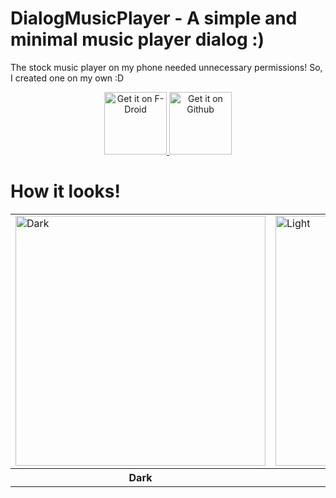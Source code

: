 # DialogMusicPlayer - A simple and minimal music player dialog :) 
The stock music player on my phone needed unnecessary permissions! So, I created one on my own :D

<p align="center">
  
<a href='https://f-droid.org/packages/phone.vishnu.dialogmusicplayer'>
	<img alt='Get it on F-Droid' src='https://fdroid.gitlab.io/artwork/badge/get-it-on.svg' height="100px" />
</a>	
  
<a href="https://github.com/VishnuSanal/DialogMusicPlayer/releases/">
	<img alt="Get it on Github" src="https://raw.githubusercontent.com/VishnuSanal/Quotes/master/Screenshots/get-it-on-github.svg" height="100px">
</a>
  
</p>

# How it looks!

<table>
	<tr>
		<td> <img src="https://user-images.githubusercontent.com/50027064/149492720-6603649a-db43-4bc6-aa66-20289a477eb2.jpg" alt="Dark" height="400px"/> </td>
		<td> <img src="https://user-images.githubusercontent.com/50027064/149492731-ca634f83-1806-4770-8831-2b541792e5ac.jpg" alt="Light" height="400px"/> </td>
	</tr>
	<tr>
		<th> Dark </th>
		<th> Light </th>
	</tr>
</table>
